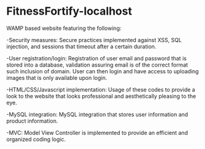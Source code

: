 # FitnessFortify-localhost
WAMP based website featuring the following: 

-Security measures: Secure practices implemented against XSS, SQL injection, and sessions that timeout after a certain duration.

-User registration/login: Registration of user email and password that is stored into a database, validation assuring email is of the correct format such inclusion of domain. User can then login and have access to uploading images that is only available upon login.

-HTML/CSS/Javascript implementation: Usage of these codes to provide a look to the website that looks professional and aesthetically pleasing to the eye.

-MySQL integration: MySQL integration that stores user information and product information.

-MVC: Model View Controller is implemented to provide an efficient and organized coding logic.
